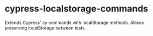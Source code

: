 # cypress-localstorage-commands
Extends Cypress' cy commands with localStorage methods. Allows preserving localStorage between tests.
